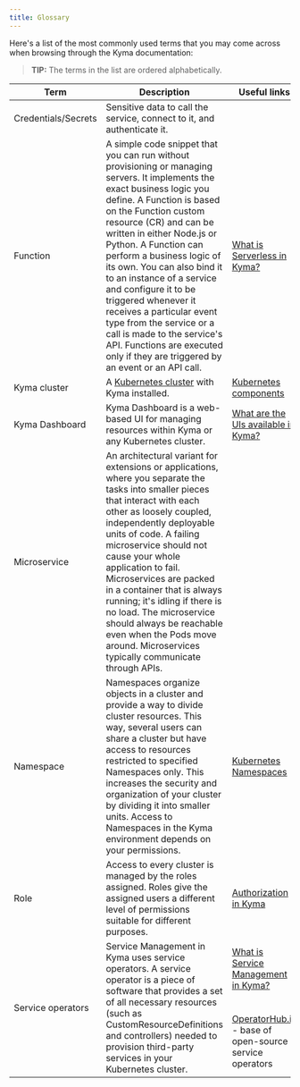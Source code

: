 ```yaml
---
title: Glossary
---
```


Here's a list of the most commonly used terms that you may come across when browsing through the Kyma documentation:

>**TIP:** The terms in the list are ordered alphabetically.

| Term |  Description | Useful links |
| ---- | ------------ | ------------ |
| Credentials/Secrets | Sensitive data to call the service, connect to it, and authenticate it.  |       |
| Function            | A simple code snippet that you can run without provisioning or managing servers. It implements the exact business logic you define. A Function is based on the Function custom resource (CR) and can be written in either Node.js or Python. A Function can perform a business logic of its own. You can also bind it to an instance of a service and configure it to be triggered whenever it receives a particular event type from the service or a call is made to the service's API. Functions are executed only if they are triggered by an event or an API call. | [What is Serverless in Kyma?](./01-overview/main-areas/serverless)      |
| Kyma cluster | A [Kubernetes cluster](https://kubernetes.io/docs/reference/glossary/?fundamental=true#term-cluster) with Kyma installed.  | [Kubernetes components](https://kubernetes.io/docs/concepts/overview/components/) |
| Kyma Dashboard | Kyma Dashboard is a web-based UI for managing resources within Kyma or any Kubernetes cluster. | [What are the UIs available in Kyma?](./01-overview/main-areas/ui)
| Microservice | An architectural variant for extensions or applications, where you separate the tasks into smaller pieces that interact with each other as loosely coupled, independently deployable units of code. A failing microservice should not cause your whole application to fail. Microservices are packed in a container that is always running; it's idling if there is no load. The microservice should always be reachable even when the Pods move around. Microservices typically communicate through APIs. |       |
| Namespace | Namespaces organize objects in a cluster and provide a way to divide cluster resources. This way, several users can share a cluster but have access to resources restricted to specified Namespaces only. This increases the security and organization of your cluster by dividing it into smaller units. Access to Namespaces in the Kyma environment depends on your permissions. | [Kubernetes Namespaces](https://kubernetes.io/docs/concepts/overview/working-with-objects/namespaces/) |
| Role | Access to every cluster is managed by the roles assigned. Roles give the assigned users a different level of permissions suitable for different purposes. | [Authorization in Kyma](./04-operation-guides/security/sec-03-authorization-in-kyma.md)      |
| Service operators | Service Management in Kyma uses service operators. A service operator is a piece of software that provides a set of all necessary resources (such as CustomResourceDefinitions and controllers) needed to provision third-party services in your Kubernetes cluster. | [What is Service Management in Kyma?](./01-overview/main-areas/service-management) <br><br><br> [OperatorHub.io](https://operatorhub.io/) - base of open-source service operators
